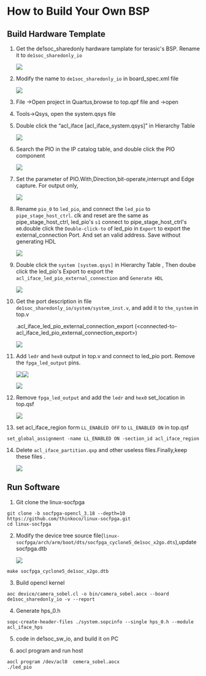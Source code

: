 # How to Build Your Own BSP
## Build Hardware Template
1. Get the de1soc_sharedonly hardware tamplate for terasic's BSP. Rename it to `de1soc_sharedonly_io`

	![](figure/bsp_1.png)

2. Modify the name to `de1soc_sharedonly_io` in board_spec.xml file 

	![](figure/bsp_2.png)

3. File ->Open project in Quartus,browse to top.qpf file and  ->open

4. Tools->Qsys, open the system.qsys file

5. Double click the “acl_iface [acl_iface_system.qsys]” in Hierarchy Table

	![](figure/bsp_5.png)

6. Search the PIO in the IP catalog table, and double click the PIO component

	![](figure/bsp_6.png)

7. Set the parameter of PIO.With,Direction,bit-operate,interrupt and Edge capture. For output only,

	![](figure/bsp_7.png)

8. Rename `pio_0` to `led_pio`, and connect the `led_pio` to `pipe_stage_host_ctrl`.
clk and reset are the same as pipe_stage_host_ctrl, led_pio's `s1` connect to pipe_stage_host_ctrl's `m0`.double click the `Double-click-to` of led_pio in `Export` to export the external_connection Port. And set an  valid address. 
Save without generating HDL

	![](figure/bsp_8.png)

9. Double click the `system [system.qsys]` in Hierarchy Table , Then doube click the led_pio's Export to export the `acl_iface_led_pio_external_connection` and `Generate HDL`

	![](figure/bsp_9.png)

10. Get the port description in file  `de1soc_sharedonly_io/system/system_inst.v`, and add it to `the_system` in top.v

	.acl_iface_led_pio_external_connection_export (<connected-to-acl_iface_led_pio_external_connection_export>)

	![](figure/bsp_10.png)

11. Add `ledr` and `hex0` output in top.v and connect to led_pio port. Remove the `fpga_led_output` pins.

	![](figure/bsp_11_0.png)![](figure/bsp_11_1.png)

	![](figure/bsp_11_2.png)

12. Remove `fpga_led_output` and add the `ledr` and `hex0` set_location in top.qsf	

	![](figure/bsp_12.png)


13. set acl_iface_region form `LL_ENABLED OFF` to  `LL_ENABLED ON` in top.qsf

```
set_global_assignment -name LL_ENABLED ON -section_id acl_iface_region
```

14. Delete `acl_iface_partition.qxp` and other useless files.Finally,keep these files .

	![](figure/bsp_13.png)

## Run Software

1. Git clone the linux-socfpga
```
git clone -b socfpga-opencl_3.18 --depth=10 https://github.com/thinkoco/linux-socfpga.git
cd linux-socfpga
```
2. Modify the device tree source file(`linux-socfpga/arch/arm/boot/dts/socfpga_cyclone5_de1soc_x2go.dts`),update socfpga.dtb

	![](figure/bsp_15.png)
```
make socfpga_cyclone5_de1soc_x2go.dtb
```

3. Build opencl kernel
```
aoc device/camera_sobel.cl -o bin/camera_sobel.aocx --board de1soc_sharedonly_io -v --report
```
4. Generate hps_0.h
```
sopc-create-header-files ./system.sopcinfo --single hps_0.h --module acl_iface_hps
```
5. code in de1soc_sw_io, and build it on PC

6. aocl program and run host
```
aocl program /dev/acl0  cemera_sobel.aocx
./led_pio
```
